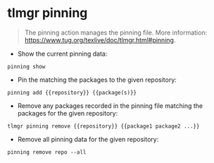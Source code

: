 # tlmgr pinning

> The pinning action manages the pinning file.
> More information: <https://www.tug.org/texlive/doc/tlmgr.html#pinning>.

- Show the current pinning data:

`pinning show`

- Pin the matching the packages to the given repository:

`pinning add {{repository}} {{package(s)}}`

- Remove any packages recorded in the pinning file matching the packages for the given repository:

`tlmgr pinning remove {{repository}} {{package1 package2 ...}}`

- Remove all pinning data for the given repository:

`pinning remove repo --all`
